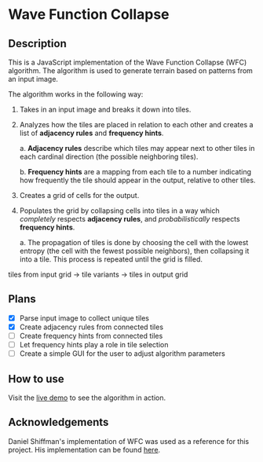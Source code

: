 # Wave Function Collapse

## Description

This is a JavaScript implementation of the Wave Function Collapse (WFC) algorithm. The algorithm is used to generate terrain based on patterns from an input image.

The algorithm works in the following way:

1. Takes in an input image and breaks it down into tiles.

2. Analyzes how the tiles are placed in relation to each other and creates a list of **adjacency rules** and **frequency hints**.

    a. **Adjacency rules** describe which tiles may appear next to other tiles in each cardinal direction (the possible neighboring tiles).

    b. **Frequency hints** are a mapping from each tile to a number indicating how frequently the tile should appear in the output, relative to other tiles.

3. Creates a grid of cells for the output.

4. Populates the grid by collapsing cells into tiles in a way which *completely* respects **adjacency rules**, and *probabilistically* respects **frequency hints**.

    a. The propagation of tiles is done by choosing the cell with the lowest entropy (the cell with the fewest possible neighbors), then collapsing it into a tile. This process is repeated until the grid is filled.


tiles from input grid -> tile variants -> tiles in output grid

## Plans

- [x] Parse input image to collect unique tiles
- [x] Create adjacency rules from connected tiles
- [ ] Create frequency hints from connected tiles
- [ ] Let frequency hints play a role in tile selection
- [ ] Create a simple GUI for the user to adjust algorithm parameters

## How to use

Visit the [live demo](https://nathanhinthorne.github.io/Wave-Function-Collapse/) to see the algorithm in action.

## Acknowledgements

Daniel Shiffman's implementation of WFC was used as a reference for this project. His implementation can be found [here](https://github.com/CodingTrain/Wave-Function-Collapse).
